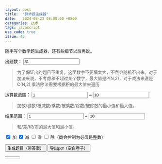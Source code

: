 ```yaml
---
layout: post
title:  "算术题生成器"
date:   2024-08-23 08:00:00 +0800
categories: 技术
tags: javascript
use_code: true
issue: 45
---
```

<style>
.box {
    width: 33.33%;
    padding: 20px;
    box-sizing: border-box;
}
</style>

随手写个数学题生成器，还有些细节以后再说。

<p>
    <label for="input_problem_count">出题数：</label>
    <input id="input_problem_count" type="number" value="81" step="1" min="1">
</p>
<blockquote>为了保证出的题目不重复，这里数字不要填太大，不然会随机不出来。对于加法来说，不考虑和不超过某个数字，最大值是P(N,2)，对于减法来说是C(N,2),乘法除法需要根据积的最大值来遍历</blockquote>
<p>
    <label>运算数范围：</label>
    <input id="input_min_int" type="number" value="1" step="1">
    <span>~</span>
    <input id="input_max_int" type="number" value="10" step="1">
</p>
<blockquote>加数/减数/被减数/乘数/被乘数/除数/被除数的最小值和最大值。</blockquote>
<p>
    <label>结果范围：</label>
    <input id="input_min_result" type="number" value="1" step="1">
    <span>~</span>
    <input id="input_max_result" type="number" value="10" step="1">
</p>
<blockquote>和/差/积/商的最大值和最小值。</blockquote>
<p>
    <input id="check_plus" type="checkbox" checked> 加  
    <input id="check_minus" type="checkbox" checked> 减  
    <input id="check_times" type="checkbox"> 乘  
    <input id="check_divide" type="checkbox" > 除（商会控制为必须是整数）
</p>
<button id="generate" onclick="generate();">生成题目（带答案）</button>
<button id="pdf" onclick="topdf();">导出pdf（空白卷子）</button>
<table>
    <tr>
        <td><div id="problems_1"></div></td>
        <td><div id="problems_2"></div></td>
        <td><div id="problems_3"></div></td>
    </tr>
</table>
<script src="https://cdnjs.cloudflare.com/ajax/libs/jspdf/2.5.1/jspdf.umd.min.js"></script>
<script type="text/javascript">
    var problems = [];
    function random_int(min, max) {
        return Math.floor(Math.random() * (max - min + 1)) + Number(min);
    }
    function createPaper(min_int, max_int, min_answer, max_answer, count, operators) {
        var problems = [];
        for (var i = count - 1; i >= 0;) {
            var number_A = random_int(min_int, max_int);
            var number_B = random_int(min_int, max_int);
            var operator = operators[Math.floor(Math.random() * operators.length)];
            //console.log(number_A,operator,number_B);
            var flag = false;
            for (var j = problems.length - 1; j >= 0; j--) {
                if (problems[j][0] == number_A && problems[j][1] == operator && problems[j][2] == number_B) {
                    //console.log("重复题目");
                    flag = true;
                    break;
                }
            }
            if (flag) {
                continue;
            }

            var result = eval(number_A + operator + "(" + number_B + ")")
            if (result >= min_answer && result <= max_answer && Number.isInteger(result)) {
                problems.push([number_A,operator,number_B,result])
                i--;
            }
        }
        return problems;
    }
    function generate() {
        var count = document.getElementById("input_problem_count").value;
        var max_int = document.getElementById("input_max_int").value;
        var min_int = document.getElementById("input_min_int").value;
        var max_result = document.getElementById("input_max_result").value;
        var min_result = document.getElementById("input_min_result").value;
        var operator = [];
        if (document.getElementById("check_plus").checked) {
            operator.push("+")
        }
        if (document.getElementById("check_minus").checked) {
            operator.push("-")
        }
        if (document.getElementById("check_times").checked) {
            operator.push("*")
        }
        if (document.getElementById("check_divide").checked) {
            operator.push("/")
        }
        if (operator.length ==0) {
            alert("必须选择一种运算")
            return;
        }
        problems = createPaper(min_int, max_int, min_result, max_result, count,operator)
        printToDiv(problems)
    }

    function topdf() {
        if(problems.length>0)
        {
        saveToPdf(problems)
    }
    }
    function printToDiv(problems) {
        let myDiv1 = document.getElementById("problems_1");
        let myDiv2 = document.getElementById("problems_2");
        let myDiv3 = document.getElementById("problems_3");
        myDiv1.innerHTML = '';
        myDiv2.innerHTML = '';
        myDiv3.innerHTML = '';
        let div_list=[myDiv1,myDiv2,myDiv3];
        let div_flag = 0;
        for (var pro_index = 0; pro_index < problems.length ; pro_index++) {
            var operator = problems[pro_index][1];
            if (operator == "*") {
                operator = "×"
            }
            if (operator == "/") {
                operator = "÷"
            }
            let newText = document.createTextNode((problems[pro_index][0]>=0?"":" ( ") + problems[pro_index][0] + (problems[pro_index][0]>=0?" ":" ) ") + operator + (problems[pro_index][2]>=0?" ":" ( ") +problems[pro_index][2] + (problems[pro_index][2]>=0?" = ":" ) = ") + problems[pro_index][3]);

            div_list[div_flag].appendChild(newText);
            div_list[div_flag].appendChild(document.createElement("br"));
            div_flag +=1;
            if (div_flag == 3) {
                div_flag = 0;
            }
        }
    }
    function saveToPdf(problems) {
        var page_count = 0;
        doc = new jspdf.jsPDF()
        y = 0;
        x = 10;

        for (var pro_index = 0; pro_index < problems.length ; pro_index++) {
            if (pro_index != 0 && pro_index%81 == 0) {
                page_count+=1;
                doc.addPage();
                y=0;
                x=10
            }

            var operator = problems[pro_index][1];
            if (operator == "*") {
                operator = "×"
            }
            if (operator == "/") {
                operator = "÷"
            }
            doc.text((problems[pro_index][0]>=0?"":" ( ") + problems[pro_index][0] + (problems[pro_index][0]>=0?" ":" ) ") +operator + (problems[pro_index][2]>=0?" ":" ( ") +problems[pro_index][2] + (problems[pro_index][2]>=0?" = ":" ) = "),x + 10,20+10*y)
            x+=70;
            if (x >150) {
                x =10;
                y +=1
            }
        }
        doc.save("problems.pdf")
    }
</script>
